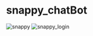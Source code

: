 # snappy_chatBot
![snappy](https://github.com/user-attachments/assets/c6e33379-abcd-4b86-93b5-0ff7c51cfaa1)
![snappy_login](https://github.com/user-attachments/assets/04c38fcd-06ee-4354-999e-4e1dd88e1333)
